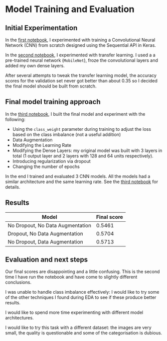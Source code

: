 # Model Training and Evaluation

## Initial Experimentation
In the [first notebook](./01_scratch_model.ipynb), I experimented with training a Convolutional Neural Network (CNN) from scratch designed using the Sequential API in Keras. 

In the [second notebook](./02_transfer_learning_model.ipynb), I experimented with transfer learning. I used a a pre-trained neural network (`MobileNet`), froze the convolutional layers and added my own dense layers. 

After several attempts to tweak the transfer learning model, the accuracy scores for the validation set never got better than about 0.35 so I decided the final model should be built from scratch.

## Final model training approach
In the [third notebook](./03_final_model.ipynb), I built the final model and experiment with the following:

- Using the `class_weight` parameter during training to adjust the loss based on the class imbalance (not a useful addition)
- Data Augmentation
- Modifying the Learning Rate
- Modifying the Dense Layers: my original model was built with 3 layers in total (1 output layer and 2 layers with 128 and 64 units respectively).
- Introducing regularization via dropout
- Changing the number of epochs

In the end I trained and evaluated 3 CNN models. All the models had a similar architecture and the same learning rate. See the [third notebook](./03_final_model.ipynb) for details.


## Results

| Model                            | Final score     | 
| -------------------------------- | --------------- |
| No Dropout, No Data Augmentation | 0.5461          |
| Dropout, No Data Augmentation    | 0.5704          | 
| No Dropout, Data Augmentation    | 0.5713          | 

## Evaluation and next steps
Our final scores are disappointing and a little confusing. This is the second time I have run the notebook and have come to slightly different conclusions. 

I was unable to handle class imbalance effectively: I would like to try some of the other techniques I found during EDA to see if these produce better results.

I would like to spend more time experimenting with different model architectures.

I would like to try this task with a different dataset: the images are very small, the quality is questionable and some of the categorisation is dubious. 